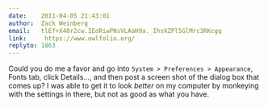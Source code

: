 ```yaml
---
date:    2011-04-05 21:43:01
author:  Zack Weinberg
email:   tlEf+X48r2cw.IEoRiwPNsVLAaH9a._IhsXZPl5GlMrc3RKcgq
link:     https://www.owlfolio.org/
replyto: 1863
---
```


Could you do me a favor and go into `System > Preferences > Appearance`,
Fonts tab, click Details..., and then post a screen shot of the dialog
box that comes up?  I was able to get it to look <i>better</i> on my
computer by monkeying with the settings in there, but not as good as
what you have.
